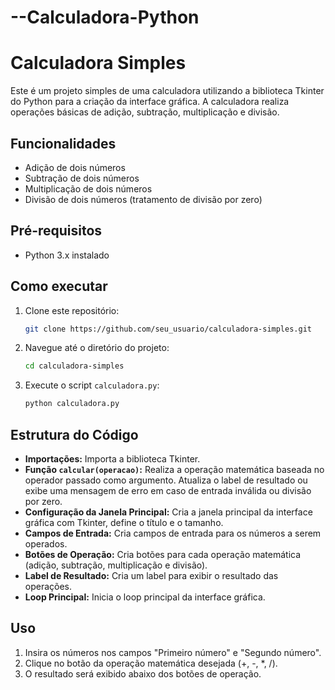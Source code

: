 # --Calculadora-Python
# Calculadora Simples

Este é um projeto simples de uma calculadora utilizando a biblioteca Tkinter do Python para a criação da interface gráfica. A calculadora realiza operações básicas de adição, subtração, multiplicação e divisão.

## Funcionalidades

- Adição de dois números
- Subtração de dois números
- Multiplicação de dois números
- Divisão de dois números (tratamento de divisão por zero)

## Pré-requisitos

- Python 3.x instalado

## Como executar

1. Clone este repositório:
    ```sh
    git clone https://github.com/seu_usuario/calculadora-simples.git
    ```

2. Navegue até o diretório do projeto:
    ```sh
    cd calculadora-simples
    ```

3. Execute o script `calculadora.py`:
    ```sh
    python calculadora.py
    ```

## Estrutura do Código

- **Importações:** Importa a biblioteca Tkinter.
- **Função `calcular(operacao)`:** Realiza a operação matemática baseada no operador passado como argumento. Atualiza o label de resultado ou exibe uma mensagem de erro em caso de entrada inválida ou divisão por zero.
- **Configuração da Janela Principal:** Cria a janela principal da interface gráfica com Tkinter, define o título e o tamanho.
- **Campos de Entrada:** Cria campos de entrada para os números a serem operados.
- **Botões de Operação:** Cria botões para cada operação matemática (adição, subtração, multiplicação e divisão).
- **Label de Resultado:** Cria um label para exibir o resultado das operações.
- **Loop Principal:** Inicia o loop principal da interface gráfica.

## Uso

1. Insira os números nos campos "Primeiro número" e "Segundo número".
2. Clique no botão da operação matemática desejada (+, -, *, /).
3. O resultado será exibido abaixo dos botões de operação.


